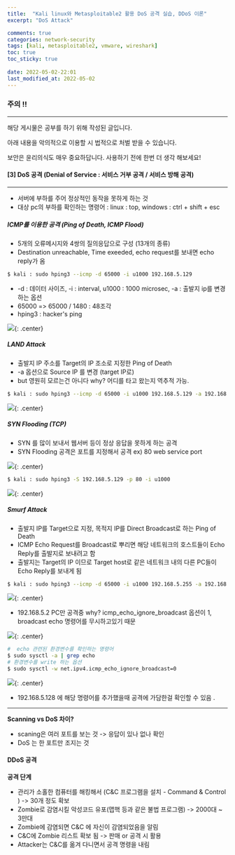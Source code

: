 ```yaml
---
title:  "Kali linux와 Metasploitable2 활용 DoS 공격 실습, DDoS 이론"
excerpt: "DoS Attack"

comments: true
categories: network-security
tags: [kali, metasploitable2, vmware, wireshark]
toc: true
toc_sticky: true
 
date: 2022-05-02-22:01
last_modified_at: 2022-05-02
---
```

### 주의 !!
* * *
해당 게시물은 공부를 하기 위해 작성된 글입니다.

아래 내용을 악의적으로 이용할 시 법적으로 처벌 받을 수 있습니다.

보안은 윤리의식도 매우 중요하답니다. 사용하기 전에 한번 더 생각 해보세요!

#### [3] DoS 공격 (Denial of Service : 서비스 거부 공격 / 서비스 방해 공격)
* * *
- 서버에 부하를 주어 정상적인 동작을 못하게 하는 것
- 대상 pc의 부하를 확인하는 명령어 : linux : top, windows : ctrl + shift + esc

##### ICMP를 이용한 공격 (Ping of Death, ICMP Flood)

- 5개의 오류메시지와 4쌍의 질의응답으로 구성 (13개의 종류)
- Destination unreachable, Time exeeded, echo request를 보내면 echo reply가 옴

```bash
$ kali : sudo hping3 --icmp -d 65000 -i u1000 192.168.5.129
```

- -d : 데이터 사이즈, -i : interval, u1000 : 1000 microsec, -a : 출발지 ip를 변경하는 옵션
- 65000 => 65000 / 1480 : 48조각
- hping3 : hacker's ping

![](../../assets/images/20220517-232821.png){: .center}

##### LAND Attack

- 출발지 IP 주소를 Target의 IP 조소로 지정한 Ping of Death
- -a 옵션으로 Source IP 를 변경 (target IP로)
- but 영원히 모르는건 아니다 why? 어디를 타고 왔는지 역추적 가능.
  
```bash
$ kali : sudo hping3 --icmp -d 65000 -i u1000 192.168.5.129 -a 192.168.5.129
```

![](../../assets/images/20220517-232904.png){: .center}

##### SYN Flooding (TCP)

- SYN 를 많이 보내서 웹서버 등이 정상 응답을 못하게 하는 공격
- SYN Flooding 공격은 포트를 지정해서 공격 ex) 80 web service port

![](../../assets/images/20220517-233006.png){: .center}

```bash
$ kali : sudo hping3 -S 192.168.5.129 -p 80 -i u1000
```

![](../../assets/images/20220517-233033.png){: .center}

##### Smurf Attack

- 출발지 IP를 Target으로 지정, 목적지 IP를 Direct Broadcast로 하는 Ping of Death
- ICMP Echo Request를 Broadcast로 뿌리면 해당 네트워크의 호스트들이 Echo Reply를 출발지로 보내려고 함
- 출발지는 Target의 IP 이므로 Target host로 같은 네트워크 내의 다른 PC들이 Echo Reply를 보내게 됨

``` bash
$ kali : sudo hping3 --icmp -d 65000 -i u1000 192.168.5.255 -a 192.168.5.129
```

![](../../assets/images/20220517-233220.png){: .center}

- 192.168.5.2 PC만 공격중 why? icmp_echo_ignore_broadcast 옵션이 1, broadcast echo 명령어를 무시하고있기 때문

![](../../assets/images/20220517-233247.png){: .center}

```bash
#  echo 관련된 환경변수를 확인하는 명령어
$ sudo sysctl -a | grep echo
# 환경변수를 write 하는 옵션
$ sudo sysctl -w net.ipv4.icmp_echo_ignore_broadcast=0
```

![](../../assets/images/20220517-233322.png){: .center}
- 192.168.5.128 에 해당 명령어를 추가했을때 공격에 가담한걸 확인할 수 있음 .


* * *

**Scanning vs DoS 차이?**
- scaning은 여러 포트를 보는 것 -> 응답이 있나 없나 확인
- DoS 는 한 포트만 조지는 것

#### DDoS 공격

**공격 단계**

- 관리가 소홀한 컴퓨터를 해킹해서 (C&C 프로그램을 설치 - Command & Control ) -> 30개 정도 확보
- Zombie로 감염시킬 악성코드 유포(맵핵 등과 같은 불법 프로그램) -> 2000대 ~ 3만대
- Zombie에 감염되면 C&C 에 자신이 감염되었음을 알림
- C&C에 Zombie 리스트 확보 됨 -> 판매 or 공격 시 활용
- Attacker는 C&C를 옮겨 다니면서 공격 명령을 내림